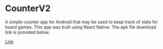 # CounterV2

A simple counter app for Android that may be used to keep track of stats for board games. This app was built using React Native.
The apk file download link is provided below.

<a href="https://www.dropbox.com/s/t7nb0g0y58u1wkt/counterV2.apk?dl=0">Link</a>

